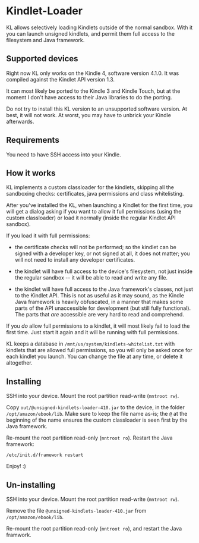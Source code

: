 Kindlet-Loader
==============


KL allows selectively loading Kindlets outside of the normal sandbox. With it you can launch unsigned kindlets, and
permit them full access to the filesystem and Java framework.


Supported devices
-----------------

Right now KL only works on the Kindle 4, software version 4.1.0.  It was compiled against the Kindlet API version 1.3.

It can most likely be ported to the Kindle 3 and Kindle Touch, but at the moment I don't have access to their Java
libraries to do the porting.

Do not try to install this KL version to an unsupported software version. At best, it will not work. At worst, you may
have to unbrick your Kindle afterwards.


Requirements
------------

You need to have SSH access into your Kindle.


How it works
------------

KL implements a custom classloader for the kindlets, skipping all the sandboxing checks: certificates, java permissions
and class whitelisting.

After you've installed the KL, when launching a Kindlet for the first time, you will get a dialog asking if you want to
allow it full permissions (using the custom classloader) or load it normally (inside the regular Kindlet API sandbox).

If you load it with full permissions:

  - the certificate checks will not be performed; so the kindlet can be signed with a developer key, or not signed at
	all, it does not matter; you will not need to install any developer certificates.

  - the kindlet will have full access to the device's filesystem, not just inside the regular sandbox -- it will be able
  to  read and write any file.

  - the kindlet will have full access to the Java framework's classes, not just to the Kindlet API. This is not as
  useful as it may sound, as the Kindle Java framework is heavily obfuscated, in a manner that makes some parts of the
  API unaccessible for development (but still fully functional). The parts that _are_ accessible are very hard to
  read and comprehend.

If you _do_ allow full permissions to a kindlet, it will most likely fail to load the first time. Just start it again
and it will be running with full permissions.

KL keeps a database in `/mnt/us/system/kindlets-whitelist.txt` with kindlets that are allowed full permissions, so you
will only be asked once for each kindlet you launch. You can change the file at any time, or delete it altogether.


Installing
----------

SSH into your device. Mount the root partition read-write (`mntroot rw`).

Copy `out/@unsigned-kindlets-loader-410.jar` to the device, in the folder `/opt/amazon/ebook/lib`. Make sure to keep
the file name as-is; the `@` at the beginning of the name ensures the custom classloader is seen first by the Java
framework.

Re-mount the root partition read-only (`mntroot ro`). Restart the Java framework:

	/etc/init.d/framework restart

Enjoy! :)


Un-installing
-------------

SSH into your device. Mount the root partition read-write (`mntroot rw`).

Remove the file `@unsigned-kindlets-loader-410.jar` from `/opt/amazon/ebook/lib`.

Re-mount the root partition read-only (`mntroot ro`), and restart the Java framwork.
